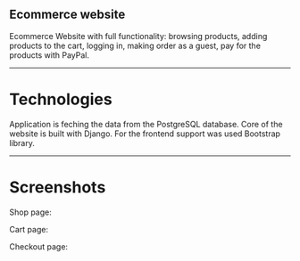 ## Ecommerce website
Ecommerce Website with full functionality: browsing products, adding products to the cart,
logging in, making order as a guest, pay for the products with PayPal.

---
# Technologies
Application is feching the data from the PostgreSQL database. Core of the website is built with Django. For the frontend support was used Bootstrap library.

---
# Screenshots
Shop page:


Cart page:


Checkout page:
